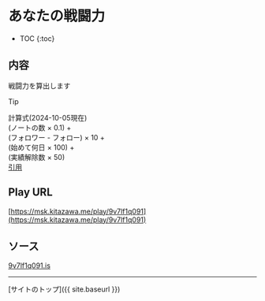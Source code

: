# あなたの戦闘力

* TOC
{:toc}

## 内容
戦闘力を算出します

> [!TIP]
> 計算式(2024-10-05現在)  
> (ノートの数 × 0.1) +  
> (フォロワー - フォロー) × 10 +  
> (始めて何日 × 100) +  
> (実績解除数 × 50)  
> [引用](https://msk.kitazawa.me/notes/9v7jaw0wxb)

## Play URL

[https://msk.kitazawa.me/play/9v7lf1q091](https://msk.kitazawa.me/play/9v7lf1q091)

## ソース

[9v7lf1q091.is](https://github.com/elysion-pre/MisskeyPlay/blob/main/src/kitazawa/9v7lf1q091.is)

----

[サイトのトップ]({{ site.baseurl }})
